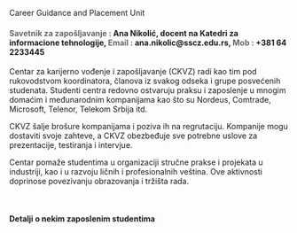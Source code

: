 Career Guidance and Placement Unit

<h4><font color="#666666">Savetnik za zapošljavanje :</font> Ana Nikolić, docent na Katedri za informacione tehnologije, <font color="#666666">Email :</font> ana.nikolic@sscz.edu.rs, <font color="#666666">Mob :</font> +381 64 2233445</h4>
<p>Centar za karijerno vođenje i zapošljavanje (CKVZ) radi kao tim pod rukovodstvom koordinatora, članova iz svakog odseka i grupe posvećenih studenata. Studenti centra redovno ostvaruju praksu i zaposlenje u mnogim domaćim i međunarodnim kompanijama kao što su Nordeus, Comtrade, Microsoft, Telenor, Telekom Srbija itd.</p>
<p>CKVZ šalje brošure kompanijama i poziva ih na regrutaciju. Kompanije mogu dostaviti svoje zahteve, a CKVZ obezbeđuje sve potrebne uslove za prezentacije, testiranja i intervjue.</p>
<p>Centar pomaže studentima u organizaciji stručne prakse i projekata u industriji, kao i u razvoju ličnih i profesionalnih veština. Ove aktivnosti doprinose povezivanju obrazovanja i tržišta rada.</p>
<br/>
<h4 style="margin-bottom:15px;">Detalji o nekim zaposlenim studentima</h4> 